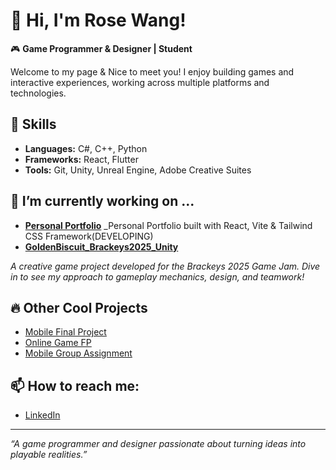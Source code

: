 <!--
**Roseburgendy/Roseburgendy** is a ✨ _special_ ✨ repository because its `README.md` (this file) appears on your GitHub profile.

Here are some ideas to get you started:

- 🔭 I’m currently working on ...
- 🌱 I’m currently learning ...
- 👯 I’m looking to collaborate on ...
- 🤔 I’m looking for help with ...
- 💬 Ask me about ...
- 📫 How to reach me: ...
- 😄 Pronouns: ...
- ⚡ Fun fact: ...
-->
# 👋 Hi, I'm Rose Wang!

🎮 **Game Programmer & Designer | Student**

Welcome to my page & Nice to meet you! I enjoy building games and interactive experiences, working across multiple platforms and technologies.

## 🚀 Skills
- **Languages:** C#, C++, Python
- **Frameworks:** React, Flutter
- **Tools:** Git, Unity, Unreal Engine, Adobe Creative Suites

##  🔭 I’m currently working on ...
- [**Personal Portfolio**](https://github.com/Roseburgendy/personal-portfolio)
_Personal Portfolio built with React, Vite & Tailwind CSS Framework(DEVELOPING)
- [**GoldenBiscuit_Brackeys2025_Unity**](https://github.com/maomaonwn/GoldenBiscuit_Brackeys2025_Unity)  

_A creative game project developed for the Brackeys 2025 Game Jam. Dive in to see my approach to gameplay mechanics, design, and teamwork!_

## 🔥 Other Cool Projects
- [Mobile Final Project](https://github.com/Roseburgendy/mobile_finalProject)
- [Online Game FP](https://github.com/Roseburgendy/online_game_FP)
- [Mobile Group Assignment](https://github.com/Roseburgendy/Mobile_GroupAssignment)

## 📫 How to reach me:
- [LinkedIn](https://www.linkedin.com/in/ye-wang-b385aa314/)

---

_“A game programmer and designer passionate about turning ideas into playable realities.”_
